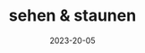 ---
title: sehen & staunen
date: 2023-20-05

type: landing

sections:
  - block: markdown
    content:
      title: Gallery
      subtitle: test
      text: |-
        {{< gallery album="demo" >}}
    design:
      columns: '1'
 # - block: markdown
 #   content:
 #     title:
 #     subtitle:
 #     text: <html lang="en"> <head> <meta charset="UTF-8"> <meta http-equiv="X-UA-Compatible" content="IE=edge"> <meta name="viewport" content="width=device-width, initial-scale=1.0"> <!-- custom css file link  --> <link rel="stylesheet" href="css/style.css"> </head> <body> <div class="container"> <h1 class="title"> sehen & staunen </h1> <div class="image-container">
 #       <img src="images/img-1.jpg" alt="">
 #       <img src="images/img-2.jpg" alt="">
 #       <img src="images/img-3.jpg" alt="">
 #       <img src="images/img-4.jpg" alt="">
 #       <img src="images/img-5.jpg" alt="">
 #       <img src="images/img-6.jpg" alt="">
 #       <img src="images/img-7.jpg" alt="">
 #       <img src="images/img-8.jpg" alt="">
 #       <img src="images/img-9.jpg" alt=""> </div> </div> </body> </html>

 #   design:
 #     # See Page Builder docs for all section customization options.
 #     # Choose how many columns the section has. Valid values: '1' or '2'.
 #     columns: '1'
---